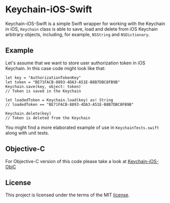 # Keychain-iOS-Swift
Keychain-iOS-Swift is a simple Swift wrapper for working with the Keychain in iOS, `Keychain` class is able to save, load and delete from iOS Keychain arbitrary objects, including, for example, `NSString` and `NSDictionary`.

## Example

Let's assume that we want to store user authorization token in iOS Keychain. In this case code might look like that:

```
let key = "AuthorizationTokenKey"
let token = "BE71FACB-8893-4DA3-A51E-B8B7DBC8FB9B"
Keychain.save(key, object: token)
// Token is saved in the Keychain

let loadedToken = Keychain.load(key) as! String
// loadedToken == "BE71FACB-8893-4DA3-A51E-B8B7DBC8FB9B"

Keychain.delete(key)
// Token is deleted from the Keychain
```

You might find a more elaborated example of use in `KeychainTests.swift` along with unit tests.

## Objective-C

For Objective-C version of this code please take a look at [Keychain-iOS-ObjC](https://github.com/Keyflow/Keychain-iOS-ObjC)

## License

This project is licensed under the terms of the MIT [license](https://github.com/Keyflow/Keychain-iOS-Swift/blob/master/LICENSE.md).